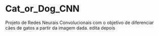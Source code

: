 # Cat_or_Dog_CNN
Projeto de Redes Neurais Convolucionais com o objetivo de diferenciar cães de gatos a partir da imagem dada.
edita depois
